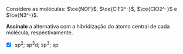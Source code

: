 Considere as moléculas: $\ce{NOF}$, $\ce{ClF2^-}$, $\ce{ClO2^-}$ e $\ce{N3^-}$.

**Assinale** a alternativa com a hibridização do átomo central de cada molécula, respectivamente.

- [x] $\mathrm{sp^2}$; $\mathrm{sp^3d}$; $\mathrm{sp^3}$; $\mathrm{sp}$


